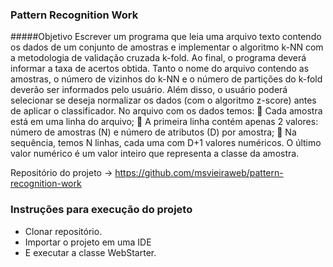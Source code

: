 ### Pattern Recognition Work

#####Objetivo
Escrever um programa que leia uma arquivo texto contendo os dados
de um conjunto de amostras e implementar o algoritmo k-NN com a metodologia de
validação cruzada k-fold. Ao final, o programa deverá informar a taxa de acertos
obtida.
Tanto o nome do arquivo contendo as amostras, o número de vizinhos do k-NN e o
número de partições do k-fold deverão ser informados pelo usuário. Além disso, o
usuário poderá selecionar se deseja normalizar os dados (com o algoritmo z-score)
antes de aplicar o classificador.
No arquivo com os dados temos:
 Cada amostra está em uma linha do arquivo;
 A primeira linha contém apenas 2 valores: número de amostras (N) e número
de atributos (D) por amostra;
 Na sequência, temos N linhas, cada uma com D+1 valores numéricos. O último
valor numérico é um valor inteiro que representa a classe da amostra.

Repositório do projeto -> https://github.com/msvieiraweb/pattern-recognition-work

### Instruções para execução do projeto

- Clonar repositório.
- Importar o projeto em uma IDE
- E executar a classe WebStarter.
